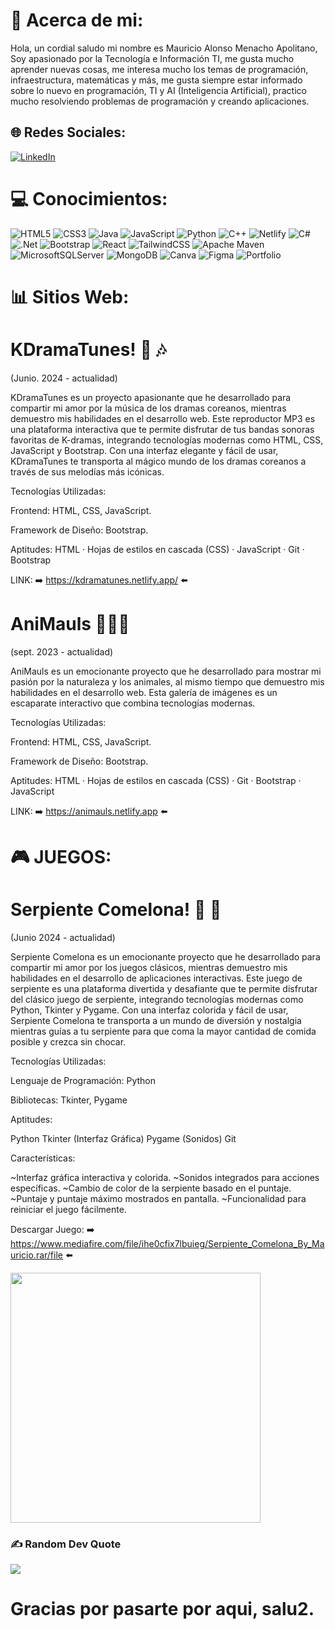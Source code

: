 # 💫 Acerca de mi:
Hola, un cordial saludo mi nombre es Mauricio Alonso Menacho Apolitano, Soy apasionado por la Tecnología e Información TI, me gusta mucho aprender nuevas cosas, me interesa mucho los temas de programación, infraestructura, matemáticas y más, me gusta siempre estar informado sobre lo nuevo en programación, TI y AI (Inteligencia Artificial), practico mucho resolviendo problemas de programación y creando aplicaciones.


## 🌐 Redes Sociales:
[![LinkedIn](https://img.shields.io/badge/LinkedIn-%230077B5.svg?logo=linkedin&logoColor=white)](https://linkedin.com/in/mauricio-menacho) 

# 💻 Conocimientos:
![HTML5](https://img.shields.io/badge/html5-%23E34F26.svg?style=for-the-badge&logo=html5&logoColor=white) ![CSS3](https://img.shields.io/badge/css3-%231572B6.svg?style=for-the-badge&logo=css3&logoColor=white) ![Java](https://img.shields.io/badge/java-%23ED8B00.svg?style=for-the-badge&logo=openjdk&logoColor=white) ![JavaScript](https://img.shields.io/badge/javascript-%23323330.svg?style=for-the-badge&logo=javascript&logoColor=%23F7DF1E) ![Python](https://img.shields.io/badge/python-3670A0?style=for-the-badge&logo=python&logoColor=ffdd54) ![C++](https://img.shields.io/badge/c++-%2300599C.svg?style=for-the-badge&logo=c%2B%2B&logoColor=white) ![Netlify](https://img.shields.io/badge/netlify-%23000000.svg?style=for-the-badge&logo=netlify&logoColor=#00C7B7) ![C#](https://img.shields.io/badge/c%23-%23239120.svg?style=for-the-badge&logo=csharp&logoColor=white) ![.Net](https://img.shields.io/badge/.NET-5C2D91?style=for-the-badge&logo=.net&logoColor=white) ![Bootstrap](https://img.shields.io/badge/bootstrap-%238511FA.svg?style=for-the-badge&logo=bootstrap&logoColor=white) ![React](https://img.shields.io/badge/react-%2320232a.svg?style=for-the-badge&logo=react&logoColor=%2361DAFB) ![TailwindCSS](https://img.shields.io/badge/tailwindcss-%2338B2AC.svg?style=for-the-badge&logo=tailwind-css&logoColor=white) ![Apache Maven](https://img.shields.io/badge/Apache%20Maven-C71A36?style=for-the-badge&logo=Apache%20Maven&logoColor=white) ![MicrosoftSQLServer](https://img.shields.io/badge/Microsoft%20SQL%20Server-CC2927?style=for-the-badge&logo=microsoft%20sql%20server&logoColor=white) ![MongoDB](https://img.shields.io/badge/MongoDB-%234ea94b.svg?style=for-the-badge&logo=mongodb&logoColor=white) ![Canva](https://img.shields.io/badge/Canva-%2300C4CC.svg?style=for-the-badge&logo=Canva&logoColor=white) ![Figma](https://img.shields.io/badge/figma-%23F24E1E.svg?style=for-the-badge&logo=figma&logoColor=white) ![Portfolio](https://img.shields.io/badge/Portfolio-%23000000.svg?style=for-the-badge&logo=firefox&logoColor=#FF7139)

# 📊 Sitios Web:

# KDramaTunes! 🎵 🎶 
(Junio. 2024 - actualidad)

KDramaTunes es un proyecto apasionante que he desarrollado para compartir mi amor por la música de los dramas coreanos, mientras demuestro mis habilidades en el desarrollo web. Este reproductor MP3 es una plataforma interactiva que te permite disfrutar de tus bandas sonoras favoritas de K-dramas, integrando tecnologías modernas como HTML, CSS, JavaScript y Bootstrap. Con una interfaz elegante y fácil de usar, KDramaTunes te transporta al mágico mundo de los dramas coreanos a través de sus melodías más icónicas.

Tecnologías Utilizadas:

Frontend: HTML, CSS, JavaScript.

Framework de Diseño: Bootstrap.

Aptitudes: HTML · Hojas de estilos en cascada (CSS) · JavaScript · Git · Bootstrap

LINK: ➡️ https://kdramatunes.netlify.app/ ⬅️


# AniMauls 🐶🐸🐽
(sept. 2023 - actualidad)

AniMauls es un emocionante proyecto que he desarrollado para mostrar mi pasión por la naturaleza y los animales, al mismo tiempo que demuestro mis habilidades en el desarrollo web. Esta galería de imágenes es un escaparate interactivo que combina tecnologías modernas.

Tecnologías Utilizadas:

Frontend: HTML, CSS, JavaScript.

Framework de Diseño: Bootstrap.

Aptitudes: HTML · Hojas de estilos en cascada (CSS) · Git · Bootstrap · JavaScript

LINK: ➡️ https://animauls.netlify.app ⬅️

# 🎮 JUEGOS:

# Serpiente Comelona! 🐍 🍎
(Junio 2024 - actualidad)

Serpiente Comelona es un emocionante proyecto que he desarrollado para compartir mi amor por los juegos clásicos, mientras demuestro mis habilidades en el desarrollo de aplicaciones interactivas. Este juego de serpiente es una plataforma divertida y desafiante que te permite disfrutar del clásico juego de serpiente, integrando tecnologías modernas como Python, Tkinter y Pygame. Con una interfaz colorida y fácil de usar, Serpiente Comelona te transporta a un mundo de diversión y nostalgia mientras guías a tu serpiente para que coma la mayor cantidad de comida posible y crezca sin chocar.

Tecnologías Utilizadas:

Lenguaje de Programación: Python

Bibliotecas: Tkinter, Pygame

Aptitudes:

Python
Tkinter (Interfaz Gráfica)
Pygame (Sonidos)
Git

Características:

~Interfaz gráfica interactiva y colorida.
~Sonidos integrados para acciones específicas.
~Cambio de color de la serpiente basado en el puntaje.
~Puntaje y puntaje máximo mostrados en pantalla.
~Funcionalidad para reiniciar el juego fácilmente.

Descargar Juego: ➡️ https://www.mediafire.com/file/ihe0cfix7lbuieg/Serpiente_Comelona_By_Mauricio.rar/file ⬅️

<img src="https://media.giphy.com/media/v1.Y2lkPTc5MGI3NjExbGtxd3B4eXdwcmVwcHE5ZjgwZzM3NWQ2OTUwZ3czM2VqejZ6MGlnciZlcD12MV9pbnRlcm5hbF9naWZfYnlfaWQmY3Q9Zw/kEsMM3WFkwMh6yqEaK/giphy.gif" style="height: 400px;">


### ✍️ Random Dev Quote
![](https://quotes-github-readme.vercel.app/api?type=horizontal&theme=radical)

# Gracias por pasarte por aqui, salu2.
